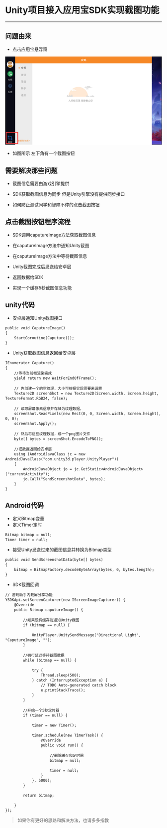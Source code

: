 
# Unity项目接入应用宝SDK实现截图功能


----------


## 问题由来

 - 点击应用宝悬浮窗

![](https://github.com/QiangZou/Blogs/blob/master/Images/TIM%E5%9B%BE%E7%89%8720190108200043.png?raw=true)

- 如图所示 左下角有一个截图按钮


## 需要解决那些问题


- 截图信息需要由游戏引擎提供

- SDK获取截图信息为同步 但是Unity引擎没有提供同步接口

- 如何防止测试同学和智障不停的点击截图按钮









## 点击截图按钮程序流程

- SDK调用caputureImage方法获取截图信息

- 在caputureImage方法中通知Unity截图

- 在caputureImage方法中等待截图信息

- Unity截图完成后发送给安卓层

- 返回数据给SDK

- 实现一个缓存5秒截图信息功能



## unity代码

- 安卓层通知Unity截图接口

```
public void CaputureImage()
{
    StartCoroutine(Caputure());
}
```
- Unity获取截图信息返回给安卓层

```
IEnumerator Caputure()
{
	//等待当前帧渲染完成
    yield return new WaitForEndOfFrame();

    // 先创建一个的空纹理，大小可根据实现需要来设置
    Texture2D screenShot = new Texture2D(Screen.width, Screen.height, TextureFormat.RGB24, false);

    // 读取屏幕像素信息并存储为纹理数据，
    screenShot.ReadPixels(new Rect(0, 0, Screen.width, Screen.height), 0, 0);
    screenShot.Apply();

    // 然后将这些纹理数据，成一个png图片文件
    byte[] bytes = screenShot.EncodeToPNG();

	//把数据返回给安卓层
    using (AndroidJavaClass jc = new AndroidJavaClass("com.unity3d.player.UnityPlayer"))
    {
        AndroidJavaObject jo = jc.GetStatic<AndroidJavaObject>("currentActivity");
        jo.Call("SendScreenshotData", bytes);
    }
}
```

## Android代码

- 定义Bitmap变量
- 定义Timer定时

```
Bitmap bitmap = null;
Timer timer = null;
```

- 接受Unity发送过来的截图信息并转换为Bitmap类型

```
public void SendScreenshotData(byte[] bytes)
{
    bitmap = BitmapFactory.decodeByteArray(bytes, 0, bytes.length);
}
```

- SDK截图回调

```
// 游戏助手内截屏分享功能
YSDKApi.setScreenCapturer(new IScreenImageCapturer() {
	@Override
	public Bitmap caputureImage() {
		
		//如果没有缓存则通知Unity截图
		if (bitmap == null) {

			UnityPlayer.UnitySendMessage("Directional Light", "CaputureImage", "");
		}

	    //强行延迟等待截图数据
		while (bitmap == null) {

			try {
				Thread.sleep(500);
			} catch (InterruptedException e) {
				// TODO Auto-generated catch block
				e.printStackTrace();
			}
		}

		//开始一个5秒定时器
		if (timer == null) {

			timer = new Timer();

			timer.schedule(new TimerTask() {
				@Override
				public void run() {
					
					//删除缓存和定时器
					bitmap = null;

					timer = null;
				}
			}, 5000);
		}

		return bitmap;

	}
});
```

> 如果你有更好的思路和解决方法，也请多多指教
